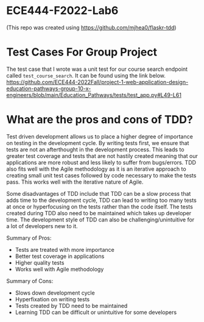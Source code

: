 # ECE444-F2022-Lab6

(This repo was created using https://github.com/mjhea0/flaskr-tdd)



# Test Cases For Group Project
The test case that I wrote was a unit test for our course search endpoint called `test_course_search`. It can be found using the link below.
https://github.com/ECE444-2022Fall/project-1-web-application-design-education-pathways-group-10-x-engineers/blob/main/Education_Pathways/tests/test_app.py#L49-L61

# What are the pros and cons of TDD?
Test driven development allows us to place a higher degree of importance on testing in the development cycle. By writing tests first, we ensure that tests are not an afterthought in the development process. This leads to greater test coverage and tests that are not hastily created meaning that our applications are more robust and less likely to suffer from bugs/errors. TDD also fits well with the Agile methodology as it is an iterative approach to creating small unit test cases followed by code necessary to make the tests pass. This works well with the iterative nature of Agile.

Some disadvantages of TDD include that TDD can be a slow process that adds time to the development cycle, TDD can lead to writing too many tests at once or hyperfocusing on the tests rather than the code itself. The tests created during TDD also need to be maintained which takes up developer time. The development style of TDD can also be challenging/unintuitive for a lot of developers new to it.

Summary of Pros:
- Tests are treated with more importance
- Better test coverage in applications
- Higher quality tests
- Works well with Agile methodology

Summary of Cons:
- Slows down development cycle
- Hyperfixation on writing tests
- Tests created by TDD need to be maintained
- Learning TDD can be difficult or unintuitive for some developers
